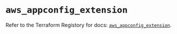# `aws_appconfig_extension`

Refer to the Terraform Registory for docs: [`aws_appconfig_extension`](https://registry.terraform.io/providers/hashicorp/aws/5.20.0/docs/resources/appconfig_extension).
